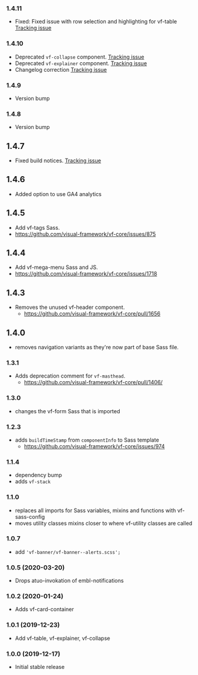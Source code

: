 ### 1.4.11

* Fixed: Fixed issue with row selection and highlighting for vf-table [Tracking issue](https://github.com/visual-framework/vf-core/issues/2087)

### 1.4.10

* Deprecated `vf-collapse` component. [Tracking issue](https://github.com/visual-framework/vf-core/issues/1911)
* Deprecated `vf-explainer` component. [Tracking issue](https://github.com/visual-framework/vf-core/issues/1920)
* Changelog correction [Tracking issue](https://github.com/visual-framework/vf-core/issues/2035)

### 1.4.9

* Version bump

### 1.4.8

* Version bump

## 1.4.7

* Fixed build notices. [Tracking issue](https://github.com/visual-framework/vf-core/issues/1936)

## 1.4.6

* Added option to use GA4 analytics

## 1.4.5

* Add vf-tags Sass.
* https://github.com/visual-framework/vf-core/issues/875

## 1.4.4

* Add vf-mega-menu Sass and JS.
* https://github.com/visual-framework/vf-core/issues/1718

## 1.4.3

* Removes the unused vf-header component.
  * https://github.com/visual-framework/vf-core/pull/1656

## 1.4.0

* removes navigation variants as they're now part of base Sass file.

### 1.3.1

* Adds deprecation comment for `vf-masthead`.
  * https://github.com/visual-framework/vf-core/pull/1406/

### 1.3.0

* changes the vf-form Sass that is imported

### 1.2.3

* adds `buildTimeStamp` from `componentInfo` to Sass template
  * https://github.com/visual-framework/vf-core/issues/974

### 1.1.4

* dependency bump
* adds `vf-stack`

### 1.1.0

* replaces all imports for Sass variables, mixins and functions with vf-sass-config
* moves utility classes mixins closer to where vf-utility classes are called

### 1.0.7

* add `'vf-banner/vf-banner--alerts.scss';`

### 1.0.5 (2020-03-20)

* Drops atuo-invokation of embl-notifications

### 1.0.2 (2020-01-24)

* Adds vf-card-container

### 1.0.1 (2019-12-23)

* Add vf-table, vf-explainer, vf-collapse

### 1.0.0 (2019-12-17)

* Initial stable release
